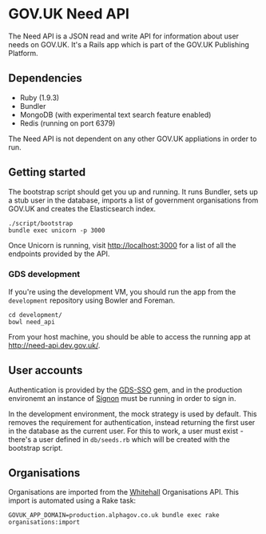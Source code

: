 # GOV.UK Need API

The Need API is a JSON read and write API for information about user needs on GOV.UK. It's a Rails app which is part of the GOV.UK Publishing Platform.

## Dependencies

- Ruby (1.9.3)
- Bundler
- MongoDB (with experimental text search feature enabled)
- Redis (running on port 6379)

The Need API is not dependent on any other GOV.UK appliations in order to run.

## Getting started

The bootstrap script should get you up and running. It runs Bundler, sets up a stub user in the database, imports a list of government organisations from GOV.UK and creates the Elasticsearch index.

    ./script/bootstrap
    bundle exec unicorn -p 3000

Once Unicorn is running, visit <http://localhost:3000> for a list of all the endpoints provided by the API.

### GDS development

If you're using the development VM, you should run the app from the `development` repository using Bowler and Foreman.

    cd development/
    bowl need_api

From your host machine, you should be able to access the running app at <http://need-api.dev.gov.uk/>.

## User accounts

Authentication is provided by the [GDS-SSO](https://github.com/alphagov/gds-sso) gem, and in the production environemt an instance of [Signon](https://github.com/alphagov/signonotron2) must be running in order to sign in.

In the development environment, the mock strategy is used by default. This removes the requirement for authentication, instead returning the first user in the database as the current user. For this to work, a user must exist - there's a user defined in `db/seeds.rb` which will be created with the bootstrap script.

## Organisations

Organisations are imported from the [Whitehall](https://github.com/alphagov/whitehall) Organisations API. This import is automated using a Rake task:

    GOVUK_APP_DOMAIN=production.alphagov.co.uk bundle exec rake organisations:import
